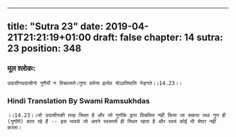 
---
title: "Sutra 23"
date: 2019-04-21T21:21:19+01:00
draft: false
chapter: 14
sutra: 23
position: 348
---
### मूल श्लोकः:
```
उदासीनवदासीनो गुणैर्यो न विचाल्यते।गुणा वर्तन्त इत्येव योऽवतिष्ठति नेङ्गते।।14.23।।

```

### Hindi Translation By Swami Ramsukhdas
```
।।14.23।।जो उदासीनकी तरह स्थित है और जो गुणोंके द्वारा विचलित नहीं किया जा सकता तथा गुण ही (गुणोंमें) बरत रहे हैं -- इस भावसे जो अपने स्वरूपमें ही स्थित रहता है और स्वयं कोई भी चेष्टा नहीं करता।

```

